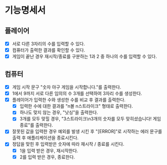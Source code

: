 # 기능명세서

## 플레이어

- [x] 서로 다른 3자리의 수를 입력할 수 있다.
- [x] 컴퓨터가 출력한 결과를 확인할 수 있다.
- [x] 게임이 끝난 경우 재시작/종료를 구분하는 1과 2 중 하나의 수를 입력할 수 있다.

## 컴퓨터

- [x] 게임 시작 문구 "숫자 야구 게임을 시작합니다."를 출력한다.
- [x] 1에서 9까지 서로 다른 임의의 수 3개를 선택하여 3자리 수를 생성한다.
- [x] 플레이어가 입력한 수와 생성한 수를 비교 후 결과를 출력한다.
  - [x] 입력한 수에 대한 결과를 "n볼 n스트라이크" 형태로 출력한다.
  - [x] 하나도 맞지 않는 경우, "낫싱"을 출력한다.
  - [x] 3개를 모두 맞힐 경우, "3스트라이크\n3개의 숫자를 모두 맞히셨습니다! 게임 종료"를 출력한다.
- [x] 잘못된 값을 입력한 경우 예외를 발생 시킨 후 "[ERROR]"로 시작하는 에러 문구를 출력 후 애플리케이션을 종료시킨다.
- [x] 정답을 맞힌 후 입력받은 숫자에 따라 재시작 / 종료를 시킨다.
  - [x] 1을 입력 받은 경우, 재시작한다.
  - [x] 2를 입력 받은 경우, 종료한다.
